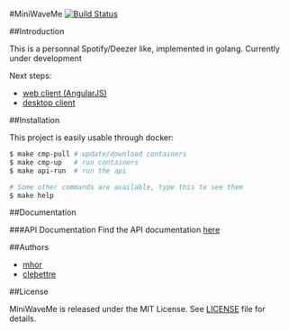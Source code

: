 #MiniWaveMe [![Build Status](https://travis-ci.org/miniwaveme/api.svg?branch=master)](https://travis-ci.org/miniwaveme/api)

##Introduction

This is a personnal Spotify/Deezer like, implemented in golang. Currently under development

Next steps:
- [web client (AngularJS)](https://github.com/miniwaveme/web-client)
- [desktop client](https://github.com/miniwaveme/desktop-client)

##Installation

This project is easily usable through docker:

```bash
$ make cmp-pull # update/download containers
$ make cmp-up   # run containers
$ make api-run  # run the api

# Some other commands are available, type this to see them
$ make help
```

##Documentation

###API Documentation
Find the API documentation [here](http://miniwaveme.github.io/docs)

##Authors
- [mhor](http://github.com/mhor)
- [clebettre](http://github.com/clebettre)

##License

MiniWaveMe is released under the MIT License. See [LICENSE](LICENSE) file for details.

